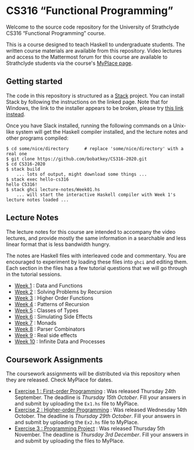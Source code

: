 # CS316 “Functional Programming”

Welcome to the source code repository for the University of
Strathclyde CS316 “Functional Programming” course.

This is a course designed to teach Haskell to undergraduate
students. The written course materials are available from this
repository. Video lectures and access to the Mattermost forum for this
course are available to Strathclyde students via the course's [MyPlace page](https://classes.myplace.strath.ac.uk/course/view.php?id=15897).

## Getting started

The code in this repository is structured as a
[Stack](https://docs.haskellstack.org/en/stable/README/) project. You
can install Stack by following the instructions on the linked
page. Note that for Windows, the link to the installer appears to be
broken, please try [this link
instead](https://github.com/commercialhaskell/stack/releases/download/v2.3.3/stack-2.3.3-windows-x86_64-installer.exe).

Once you have Slack installed, running the following commands on a
Unix-like system will get the Haskell compiler installed, and the
lecture notes and other programs compiled:

```
$ cd some/nice/directory      # replace 'some/nice/directory' with a real one
$ git clone https://github.com/bobatkey/CS316-2020.git
$ cd CS316-2020
$ stack build
    ... lots of output, might download some things ...
$ stack exec hello-cs316
hello CS316!
$ stack ghci lecture-notes/Week01.hs
    ... will start the interactive Haskell compiler with Week 1's lecture notes loaded ...
```

## Lecture Notes

The lecture notes for this course are intended to accompany the video
lectures, and provide mostly the same information in a searchable and
less linear format that is less bandwidth hungry.

The notes are Haskell files with interleaved code and commentary. You
are encouraged to experiment by loading these files into `ghci` and
editing them. Each section in the files has a few tutorial questions
that we will go through in the tutorial sessions.

- [Week 1](lecture-notes/Week01.hs) : Data and Functions
- [Week 2](lecture-notes/Week02.hs) : Solving Problems by Recursion
- [Week 3](lecture-notes/Week03.hs) : Higher Order Functions
- [Week 4](lecture-notes/Week04.hs) : Patterns of Recursion
- [Week 5](lecture-notes/Week05.hs) : Classes of Types
- [Week 6](lecture-notes/Week06.hs) : Simulating Side Effects
- [Week 7](lecture-notes/Week07.hs) : Monads
- [Week 8](lecture-notes/Week08.hs) : Parser Combinators
- [Week 9](lecture-notes/Week09.hs) : Real side effects
- [Week 10](lecture-notes/Week10.hs) : Infinite Data and Processes

## Coursework Assignments

The coursework assignments will be distributed via this repository
when they are released. Check MyPlace for dates.

- [Exercise 1 : First-order Programming](exercises/Ex1.hs) : Was released Thursday 24th September. The deadline is *Thursday 15th October*. Fill your answers in and submit by uploading the `Ex1.hs` file to MyPlace.
- [Exercise 2 : Higher-order Programming](exercises/Ex2.hs) : Was released Wednesday 14th October. The deadline is *Thursday 29th October*. Fill your answers in and submit by uploading the `Ex2.hs` file to MyPlace.
- [Exercise 3 : Programming Project](exercises/Ex3.hs) : Was released Thursday 5th November. The deadline is *Thursday 3rd December*. Fill your answers in and submit by uploading the files to MyPlace.

